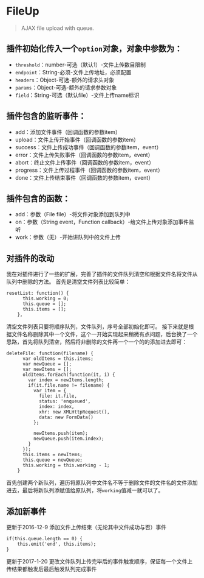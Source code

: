 # FileUp

> AJAX file upload with queue.

## 插件初始化传入一个`option`对象，对象中参数为：
- `threshold`：number-可选（默认1）-文件上传数目限制
- `endpoint`：String-必须-文件上传地址，必须配置
- `headers`：Object-可选-额外的请求头对象
- `params`：Object-可选-额外的请求参数对象
- `field`：String-可选（默认file）-文件上传name标识

## 插件包含的监听事件：
- add：添加文件事件（回调函数的参数item）
- upload：文件上传开始事件（回调函数的参数item）
- success：文件上传成功事件（回调函数的参数item，event）
- error：文件上传失败事件（回调函数的参数item，event）
- abort：终止文件上传事件（回调函数的参数item，event）
- progress：文件上传过程事件（回调函数的参数item，event）
- done：文件上传结束事件（回调函数的参数item，event）

## 插件包含的函数：
- add：参数（File file）-将文件对象添加到队列中
- on：参数（String event，Function callback）-给文件上传对象添加事件监听
- work：参数（无）-开始讲队列中的文件上传

## 对插件的改动
我在对插件进行了一些的扩展，完善了插件的文件队列清空和根据文件名将文件从队列中删除的方法。
首先是清空文件列表比较简单：
```
resetList: function() {
      this.working = 0;
      this.queue = [];
      this.items = [];
    },
```
清空文件列表只要将顺序队列，文件队列，序号全部初始化即可。
接下来就是根据文件名称删除其中一个文件，这个一开始实现起来稍微有点问题，后台换了一个思路，首先将队列清空，然后将非删除的文件再一个一个的的添加进去即可：
```
deleteFile: function(filename) {
      var oldItems = this.items;
      var newQueue = [];
      var newItems = [];
      oldItems.forEach(function(it, i) {
        var index = newItems.length;
        if(it.file.name != filename) {
          var item = {
            file: it.file,
            status: 'enqueued',
            index: index,
            xhr: new XMLHttpRequest(),
            data: new FormData()
          };

          newItems.push(item);
          newQueue.push(item.index);
        }
      });
      this.items = newItems;
      this.queue = newQueue;
      this.working = this.working - 1;
    }
```
首先创建两个新队列，遍历将原队列中文件名不等于删除文件的文件名的文件添加进去，最后将新队列添赋值给原队列，将`working`值减一就可以了。

## 添加新事件
更新于2016-12-9
添加文件上传结束（无论其中文件成功与否）事件
```
if(this.queue.length == 0) {
    this.emit('end', this.items);
}
```
更新于2017-1-20
更改文件队列上传完毕后的事件触发顺序，保证每一个文件上传结果都触发后最后触发队列完成事件